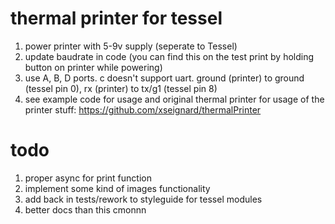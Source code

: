 # thermal printer for tessel

1. power printer with 5-9v supply (seperate to Tessel)
2. update baudrate in code (you can find this on the test print by holding button on printer while powering)
3. use A, B, D ports. c doesn't support uart. ground (printer) to ground (tessel pin 0), rx (printer) to tx/g1 (tessel pin 8)
4. see example code for usage and original thermal printer for usage of the printer stuff: https://github.com/xseignard/thermalPrinter

# todo
1. proper async for print function
2. implement some kind of images functionality
3. add back in tests/rework to styleguide for tessel modules
4. better docs than this cmonnn
